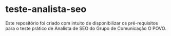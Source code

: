 # teste-analista-seo
Este repositório foi criado com intuito de disponibilizar os pré-requisitos para o teste prático de Analista de SEO do Grupo de Comunicação O POVO.
